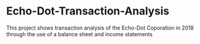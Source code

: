 # Echo-Dot-Transaction-Analysis
This project shows transaction analysis of the Echo-Dot Coporation in 2018 through the use of a balance sheet and income statements

